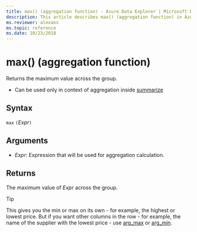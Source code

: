 ```yaml
---
title: max() (aggregation function) - Azure Data Explorer | Microsoft Docs
description: This article describes max() (aggregation function) in Azure Data Explorer.
ms.reviewer: alexans
ms.topic: reference
ms.date: 10/23/2018
---
```

# max() (aggregation function)

Returns the maximum value across the group. 

* Can be used only in context of aggregation inside [summarize](summarizeoperator.md)

## Syntax

`max` `(`*Expr*`)`

## Arguments

* *Expr*: Expression that will be used for aggregation calculation. 

## Returns

The maximum value of *Expr* across the group.
 
> [!TIP]
> This gives you the min or max on its own - for example, the highest or lowest price.
> But if you want other columns in the row - for example, the name of the supplier with the lowest
> price - use [arg_max](arg-max-aggfunction.md) or [arg_min](arg-min-aggfunction.md).
